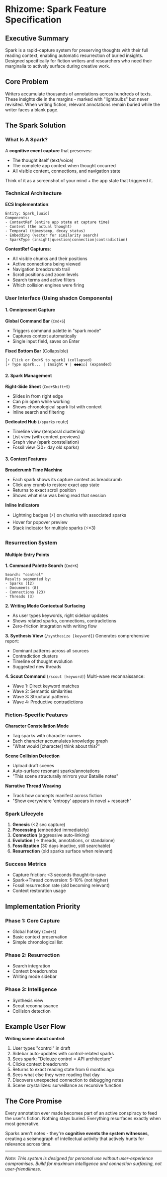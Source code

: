 # Rhizome: Spark Feature Specification

## Executive Summary

Spark is a rapid-capture system for preserving thoughts with their full reading context, enabling automatic resurrection of buried insights. Designed specifically for fiction writers and researchers who need their marginalia to actively surface during creative work.

## Core Problem

Writers accumulate thousands of annotations across hundreds of texts. These insights die in the margins - marked with "lightbulbs" but never revisited. When writing fiction, relevant annotations remain buried while the writer faces a blank page.

## The Spark Solution

### What Is A Spark?

A **cognitive event capture** that preserves:
- The thought itself (text/voice)
- The complete app context when thought occurred
- All visible content, connections, and navigation state

Think of it as a screenshot of your mind + the app state that triggered it.

### Technical Architecture

**ECS Implementation**:
```
Entity: Spark_[uuid]
Components:
- ContextRef (entire app state at capture time)
- Content (the actual thought)
- Temporal (timestamp, decay status)
- Embedding (vector for similarity search)
- SparkType (insight|question|connection|contradiction)
```

**ContextRef Captures**:
- All visible chunks and their positions
- Active connections being viewed
- Navigation breadcrumb trail
- Scroll positions and zoom levels
- Search terms and active filters
- Which collision engines were firing

### User Interface (Using shadcn Components)

#### 1. Omnipresent Capture

**Global Command Bar** (`Cmd+S`)
- Triggers command palette in "spark mode"
- Captures context automatically
- Single input field, saves on Enter

**Fixed Bottom Bar** (Collapsible)
```
[⚡ Click or Cmd+S to spark] (collapsed)
[⚡ Type spark... | Insight ▼ | ●●●○○] (expanded)
```

#### 2. Spark Management

**Right-Side Sheet** (`Cmd+Shift+S`)
- Slides in from right edge
- Can pin open while working
- Shows chronological spark list with context
- Inline search and filtering

**Dedicated Hub** (`/sparks` route)
- Timeline view (temporal clustering)
- List view (with context previews)
- Graph view (spark constellation)
- Fossil view (30+ day old sparks)

#### 3. Context Features

**Breadcrumb Time Machine**
- Each spark shows its capture context as breadcrumb
- Click any crumb to restore exact app state
- Returns to exact scroll position
- Shows what else was being read that session

**Inline Indicators**
- Lightning badges (⚡) on chunks with associated sparks
- Hover for popover preview
- Stack indicator for multiple sparks (⚡×3)

### Resurrection System

#### Multiple Entry Points

**1. Command Palette Search** (`Cmd+K`)
```
Search: "control"
Results segmented by:
- Sparks (12)
- Documents (8)  
- Connections (23)
- Threads (3)
```

**2. Writing Mode Contextual Surfacing**
- As user types keywords, right sidebar updates
- Shows related sparks, connections, contradictions
- Zero-friction integration with writing flow

**3. Synthesis View** (`/synthesize [keyword]`)
Generates comprehensive report:
- Dominant patterns across all sources
- Contradiction clusters
- Timeline of thought evolution
- Suggested new threads

**4. Scout Command** (`/scout [keyword]`)
Multi-wave reconnaissance:
- Wave 1: Direct keyword matches
- Wave 2: Semantic similarities
- Wave 3: Structural patterns
- Wave 4: Productive contradictions

### Fiction-Specific Features

**Character Constellation Mode**
- Tag sparks with character names
- Each character accumulates knowledge graph
- "What would [character] think about this?"

**Scene Collision Detection**
- Upload draft scenes
- Auto-surface resonant sparks/annotations
- "This scene structurally mirrors your Bataille notes"

**Narrative Thread Weaving**
- Track how concepts manifest across fiction
- "Show everywhere 'entropy' appears in novel + research"

### Spark Lifecycle

1. **Genesis** (<2 sec capture)
2. **Processing** (embedded immediately)
3. **Connection** (aggressive auto-linking)
4. **Evolution** (→ threads, annotations, or standalone)
5. **Fossilization** (30 days inactive, still searchable)
6. **Resurrection** (old sparks surface when relevant)

### Success Metrics

- Capture friction: <3 seconds thought-to-save
- Spark→Thread conversion: 5-10% (not higher)
- Fossil resurrection rate (old becoming relevant)
- Context restoration usage

## Implementation Priority

### Phase 1: Core Capture
- Global hotkey (`Cmd+S`)
- Basic context preservation
- Simple chronological list

### Phase 2: Resurrection
- Search integration
- Context breadcrumbs
- Writing mode sidebar

### Phase 3: Intelligence
- Synthesis view
- Scout reconnaissance
- Collision detection

## Example User Flow

**Writing scene about control**:

1. User types "control" in draft
2. Sidebar auto-updates with control-related sparks
3. Sees spark: "Deleuze control = API architecture"
4. Clicks context breadcrumb
5. Returns to exact reading state from 6 months ago
6. Sees what else they were reading that day
7. Discovers unexpected connection to debugging notes
8. Scene crystallizes: surveillance as recursive function

## The Core Promise

Every annotation ever made becomes part of an active conspiracy to feed the user's fiction. Nothing stays buried. Everything resurfaces exactly when most generative.

Sparks aren't notes - they're **cognitive events the system witnesses**, creating a seismograph of intellectual activity that actively hunts for relevance across time.

---

*Note: This system is designed for personal use without user-experience compromises. Build for maximum intelligence and connection surfacing, not user-friendliness.*